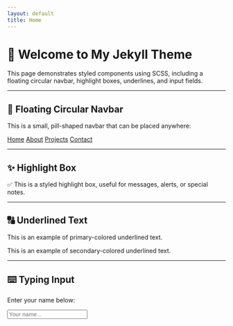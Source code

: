 ```yaml
---
layout: default
title: Home
---
```



# 🌟 Welcome to My Jekyll Theme

This page demonstrates styled components using SCSS, including a floating circular navbar, highlight boxes, underlines, and input fields.

---

## 🔘 Floating Circular Navbar

This is a small, pill-shaped navbar that can be placed anywhere:

<div class="floating-navbar">
  <a href="/">Home</a>
  <a href="/about">About</a>
  <a href="/projects">Projects</a>
  <a href="/contact">Contact</a>
</div>

---

## ✨ Highlight Box

<div class="highlight-box">
  ✅ This is a styled highlight box, useful for messages, alerts, or special notes.
</div>

---

## 🔠 Underlined Text

<p class="underline-primary">This is an example of primary-colored underlined text.</p>
<p class="underline-secondary">This is an example of secondary-colored underlined text.</p>

---

## ⌨️ Typing Input

<div class="card">
  <p>Enter your name below:</p>
  <input type="text" class="typing-box" placeholder="Your name..." />
</div>
